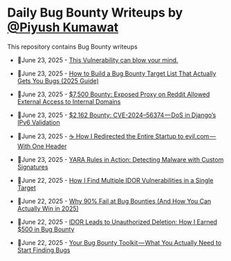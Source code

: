 # Daily Bug Bounty Writeups by [@Piyush Kumawat](https://twitter.com/piyush_supiy) 
This repository contains Bug Bounty writeups

<!-- BLOG-POST-LIST:START -->
 - 💯June 23, 2025 - [This Vulnerability can blow your mind.](https://medium.com/@anandrishav2228/this-vulnerability-can-blow-your-mind-7cda8b22d5fa?source=rss------bug_bounty-5) 

 - 💯June 23, 2025 - [How to Build a Bug Bounty Target List That Actually Gets You Bugs &lpar;2025 Guide&rpar;](https://su6osec.medium.com/how-to-build-a-bug-bounty-target-list-that-actually-gets-you-bugs-2025-guide-626fe67497fa?source=rss------bug_bounty-5) 

 - 💯June 23, 2025 - [$7,500 Bounty: Exposed Proxy on Reddit Allowed External Access to Internal Domains](https://infosecwriteups.com/7-500-bounty-exposed-proxy-on-reddit-allowed-external-access-to-internal-domains-a6abc413d852?source=rss------bug_bounty-5) 

 - 💯June 23, 2025 - [$2,162 Bounty: CVE-2024–56374 — DoS in Django’s IPv6 Validation](https://infosecwriteups.com/2-162-bounty-cve-2024-56374-dos-in-djangos-ipv6-validation-d689da7584b9?source=rss------bug_bounty-5) 

 - 💯June 23, 2025 - [☕ How I Redirected the Entire Startup to evil.com — With One Header](https://aiwolfie.medium.com/how-i-redirected-the-entire-startup-to-evil-com-with-one-header-f2eb6faae934?source=rss------bug_bounty-5) 

 - 💯June 23, 2025 - [YARA Rules in Action: Detecting Malware with Custom Signatures](https://medium.com/@paritoshblogs/yara-rules-in-action-detecting-malware-with-custom-signatures-fd61633e87c2?source=rss------bug_bounty-5) 

 - 💯June 22, 2025 - [How I Find Multiple IDOR Vulnerabilities in a Single Target](https://medium.com/@ibtissamhammadi1/how-i-find-multiple-idor-vulnerabilities-in-a-single-target-79510b77c8de?source=rss------bug_bounty-5) 

 - 💯June 22, 2025 - [Why 90% Fail at Bug Bounties &lpar;And How You Can Actually Win in 2025&rpar;](https://medium.com/@rishabhshri08/why-90-fail-at-bug-bounties-and-how-you-can-actually-win-in-2025-47ada94af783?source=rss------bug_bounty-5) 

 - 💯June 22, 2025 - [IDOR Leads to Unauthorized Deletion: How I Earned $500 in Bug Bounty](https://medusa0xf.medium.com/idor-leads-to-unauthorized-deletion-how-i-earned-500-in-bug-bounty-335bd6a2c75d?source=rss------bug_bounty-5) 

 - 💯June 22, 2025 - [Your Bug Bounty Toolkit — What You Actually Need to Start Finding Bugs](https://su6osec.medium.com/your-bug-bounty-toolkit-what-you-actually-need-to-start-finding-bugs-10406119233c?source=rss------bug_bounty-5) 
<!-- BLOG-POST-LIST:END -->
